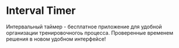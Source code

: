 # Interval Timer

Интервальный таймер - бесплатное приложение для удобной организации тренировочногоь процесса.
Проверенные временем решения в новом удобном интерфейсе!
